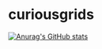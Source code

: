 # curiousgrids

[![Anurag's GitHub stats](https://github-readme-stats.vercel.app/api?username=dkurbatovv)](https://github.com/anuraghazra/github-readme-stats)
